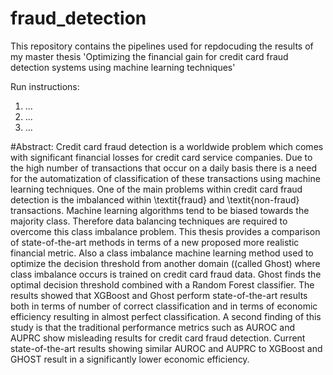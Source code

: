 # fraud_detection



This repository contains the pipelines used for repdocuding the results of my master thesis 'Optimizing the financial gain for credit card fraud detection systems using machine learning techniques'

Run instructions:
1. ...
2. ...
3. ...



#Abstract: 
Credit card fraud detection is a worldwide problem which comes with significant financial losses for credit card service companies. Due to the high number of transactions that occur on a daily basis there is a need for the automatization of classification of these transactions using machine learning techniques. One of the main problems within credit card fraud detection is the imbalanced within \textit{fraud} and \textit{non-fraud} transactions. Machine learning algorithms tend to be biased towards the majority class. Therefore data balancing techniques are required to overcome this class imbalance problem. This thesis provides a comparison of state-of-the-art methods in terms of a new proposed more realistic financial metric. Also a class imbalance machine learning method used to optimize the decision threshold from another domain ((called Ghost) where class imbalance occurs is trained on credit card fraud data. Ghost finds the optimal decision threshold combined with a Random Forest classifier. 
The results showed that XGBoost and Ghost perform state-of-the-art results both in terms of number of correct classification and in terms of economic efficiency resulting in almost perfect classification. A second finding of this study is that the traditional performance metrics such as AUROC and AUPRC show misleading results for credit card fraud detection. Current state-of-the-art results showing similar AUROC and AUPRC to XGBoost and GHOST result in a significantly lower economic efficiency.

